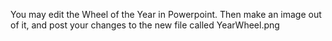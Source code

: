 You may edit the Wheel of the Year in Powerpoint. Then make an image out of it, and post your changes to the new file called YearWheel.png
